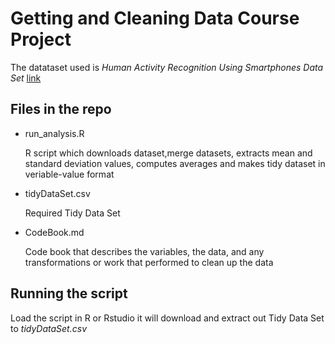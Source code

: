 # Getting and Cleaning Data Course Project

The datataset used is _Human Activity Recognition Using Smartphones Data Set_
[link](http://archive.ics.uci.edu/ml/datasets/Human+Activity+Recognition+Using+Smartphones)

## Files in the repo
* run_analysis.R

   R script which downloads dataset,merge datasets, extracts mean and standard deviation values, computes averages and makes tidy dataset in veriable-value format
* tidyDataSet.csv

   Required Tidy Data Set
*  CodeBook.md

   Code book that describes the variables, the data, and any transformations or work that performed to clean up the data

## Running the script
Load the script in R or Rstudio it will download and extract out Tidy Data Set to *tidyDataSet.csv*
